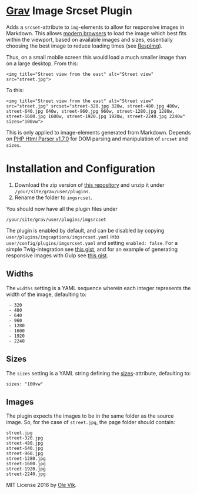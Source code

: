 # [Grav](http://getgrav.org/) Image Srcset Plugin

Adds a `srcset`-attribute to `img`-elements to allow for responsive images in Markdown. This allows [modern browsers](http://caniuse.com/#feat=srcset) to load the image which best fits within the viewport, based on available images and sizes, essentially choosing the best image to reduce loading times (see [RespImg](https://responsiveimages.org/)).

Thus, on a small mobile screen this would load a much smaller image than on a large desktop. From this:

	<img title="Street view from the east" alt="Street view" src="street.jpg">
	
To this:

	<img title="Street view from the east" alt="Street view" src="street.jpg" srcset="street-320.jpg 320w, street-480.jpg 480w, street-640.jpg 640w, street-960.jpg 960w, street-1280.jpg 1280w, street-1600.jpg 1600w, street-1920.jpg 1920w, street-2240.jpg 2240w" sizes="100vw">

This is only applied to image-elements generated from Markdown. Depends on [PHP Html Parser v1.7.0](https://github.com/paquettg/php-html-parser/) for DOM parsing and manipulation of `srcset` and `sizes`.

# Installation and Configuration

1. Download the zip version of [this repository](https://github.com/OleVik/grav-plugin-imgsrcset) and unzip it under `/your/site/grav/user/plugins`.
2. Rename the folder to `imgsrcset`.

You should now have all the plugin files under

    /your/site/grav/user/plugins/imgsrcset

The plugin is enabled by default, and can be disabled by copying `user/plugins/imgcaptions/imgsrcset.yaml` into `user/config/plugins/imgsrcset.yaml` and setting `enabled: false`. For a simple Twig-integration see [this gist](https://gist.github.com/OleVik/a7604215f127763b71bd8b8788d45cfd), and for an example of generating responsive images with Gulp see [this gist](https://gist.github.com/OleVik/f2c8b51a7153743b13607072c27cf8d2).

## Widths

The `widths` setting is a YAML sequence wherein each integer represents the width of the image, defaulting to:

	 - 320
	 - 480
	 - 640
	 - 960
	 - 1280
	 - 1600
	 - 1920
	 - 2240
	 
## Sizes

The `sizes` setting is a YAML string defining the [sizes](https://html.spec.whatwg.org/multipage/embedded-content.html#attr-img-sizes)-attribute, defaulting to:

	sizes: "100vw"

## Images

The plugin expects the images to be in the same folder as the source image. So, for the case of `street.jpg`, the page folder should contain:

	street.jpg
	street-320.jpg
	street-480.jpg
	street-640.jpg
	street-960.jpg
	street-1280.jpg
	street-1600.jpg
	street-1920.jpg
	street-2240.jpg

MIT License 2016 by [Ole Vik](http://github.com/olevik).
